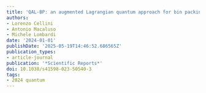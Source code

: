 ```yaml
---
title: 'QAL-BP: an augmented Lagrangian quantum approach for bin packing'
authors:
- Lorenzo Cellini
- Antonio Macaluso
- Michele Lombardi
date: '2024-01-01'
publishDate: '2025-05-19T14:46:52.686565Z'
publication_types:
- article-journal
publication: '*Scientific Reports*'
doi: 10.1038/s41598-023-50540-3
tags:
- 2024 quantum
---
```

